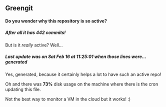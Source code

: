 ## Greengit

#### Do you wonder why this repository is so active?

##### After all it has 442 commits!

But is it *really* active? Well...

##### Last update was on Sat Feb 16 at 11:25:01 when those lines were... generated

Yes, generated, because it certainly helps a lot to have such an active repo!

Oh and there was **73%** disk usage on the machine
where there is the cron updating this file.

Not the best way to monitor a VM in the cloud but it works! :)
